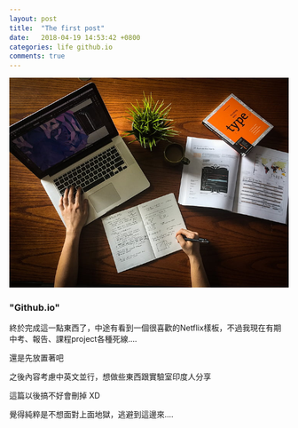 ```yaml
---
layout: post
title:  "The first post"
date:   2018-04-19 14:53:42 +0800
categories: life github.io
comments: true
---
```



 ![placeholder](/assets/workspace-computer-at-work-business-preview.jpg "Escape from Hell")



### **"Github.io"**

終於完成這一點東西了，中途有看到一個很喜歡的Netflix樣板，不過我現在有期中考、報告、課程project各種死線....

還是先放置著吧

之後內容考慮中英文並行，想做些東西跟實驗室印度人分享

這篇以後搞不好會刪掉 XD

覺得純粹是不想面對上面地獄，逃避到這邊來....
